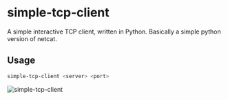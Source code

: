 # simple-tcp-client

A simple interactive TCP client, written in Python. Basically a simple python version of netcat.

## Usage

```bash
simple-tcp-client <server> <port>
```

![simple-tcp-client](./pycat.png)
